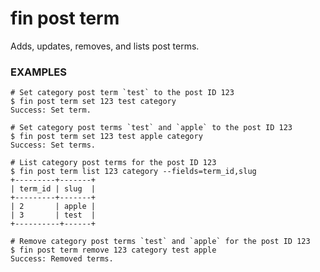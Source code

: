 # fin post term

Adds, updates, removes, and lists post terms.

### EXAMPLES

    # Set category post term `test` to the post ID 123
    $ fin post term set 123 test category
    Success: Set term.

    # Set category post terms `test` and `apple` to the post ID 123
    $ fin post term set 123 test apple category
    Success: Set terms.

    # List category post terms for the post ID 123
    $ fin post term list 123 category --fields=term_id,slug
    +---------+-------+
    | term_id | slug  |
    +---------+-------+
    | 2       | apple |
    | 3       | test  |
    +----------+------+

    # Remove category post terms `test` and `apple` for the post ID 123
    $ fin post term remove 123 category test apple
    Success: Removed terms.




